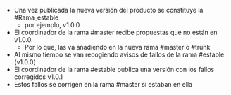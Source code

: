 - Una vez publicada la nueva versión del producto se constituye la #Rama_estable 
	- por ejemplo, v1.0.0
- El coordinador de la rama #master recibe propuestas que no están en v1.0.0. 
	- Por lo que, las va añadiendo en la nueva rama #master o #trunk  
- Al mismo tiempo se van recogiendo avisos de fallos de la rama #estable (v1.0.0)
- El coordinador de la rama #estable publica una versión con los fallos corregidos v1.0.1
- Estos fallos se corrigen en la rama #master si estaban en ella
